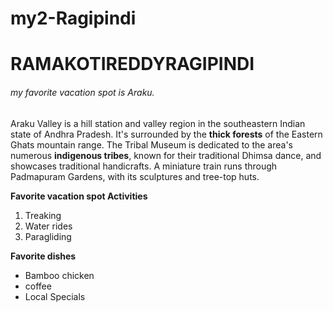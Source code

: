 # my2-Ragipindi



# RAMAKOTIREDDYRAGIPINDI
###### my favorite vacation spot is Araku.

Araku Valley is a hill station and valley region in the southeastern Indian state of Andhra Pradesh. It's surrounded by the **thick forests** of the Eastern Ghats mountain range. The Tribal Museum is dedicated to the area's numerous **indigenous tribes**, known for their traditional Dhimsa dance, and showcases traditional handicrafts. A miniature train runs through Padmapuram Gardens, with its sculptures and tree-top huts.

**Favorite vacation spot Activities**

1. Treaking
2. Water rides
3. Paragliding

**Favorite dishes**

* Bamboo chicken
* coffee
* Local Specials

